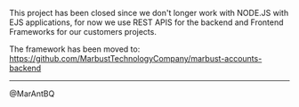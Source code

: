 This project has been closed since we don't longer work with NODE.JS with EJS applications, for now we use REST APIS for the backend and Frontend Frameworks for our customers projects.

The framework has been moved to: https://github.com/MarbustTechnologyCompany/marbust-accounts-backend


-----------
@MarAntBQ
